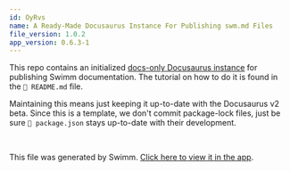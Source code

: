 ```yaml
---
id: OyRvs
name: A Ready-Made Docusaurus Instance For Publishing swm.md Files
file_version: 1.0.2
app_version: 0.6.3-1
---
```


This repo contains an initialized [docs-only Docusaurus instance](https://docusaurus.io/docs/docs-introduction#docs-only-mode) for publishing Swimm documentation. The tutorial on how to do it is found in the `📄 README.md` file.

Maintaining this means just keeping it up-to-date with the Docusaurus v2 beta. Since this is a template, we don't commit package-lock files, just be sure `📄 package.json` stays up-to-date with their development.

<br/>

This file was generated by Swimm. [Click here to view it in the app](https://app.swimm.io/#/repos/Z2l0aHViJTNBJTNBZG9jdXNhdXJ1cy10ZW1wbGF0ZSUzQSUzQXN3aW1taW8=/docs/OyRvs).